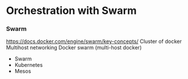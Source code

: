 # Orchestration with Swarm


### Swarm
https://docs.docker.com/engine/swarm/key-concepts/
Cluster of docker
Multihost networking
Docker swarm (multi-host docker)

- Swarm
- Kubernetes
- Mesos
